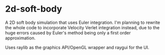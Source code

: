 # 2d-soft-body
A 2D soft body simulation that uses Euler integration. I'm planning to rewrite the whole code to incorporate Velocity Verlet integration instead, due to the huge errors caused by Euler's method being only a first order approximation.

Uses raylib as the graphics API/OpenGL wrapper and raygui for the UI.
